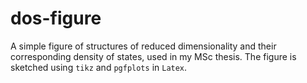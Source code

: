 # dos-figure

A simple figure of structures of reduced dimensionality and their corresponding density of states, used in my MSc thesis. The figure is sketched using `tikz` and `pgfplots` in `Latex`.
